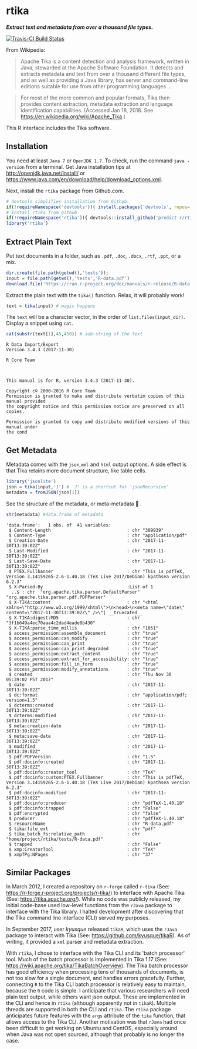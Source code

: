
rtika
=====

***Extract text and metadata from over a thousand file types.***

[![Travis-CI Build Status](https://travis-ci.org/predict-r/rtika.svg?branch=master)](https://travis-ci.org/predict-r/rtika)

From Wikipedia:

> Apache Tika is a content detection and analysis framework, written in Java, stewarded at the Apache Software Foundation. It detects and extracts metadata and text from over a thousand different file types, and as well as providing a Java library, has server and command-line editions suitable for use from other programming languages ...

> For most of the more common and popular formats, Tika then provides content extraction, metadata extraction and language identification capabilities. (Accessed Jan 18, 2018. See <https://en.wikipedia.org/wiki/Apache_Tika>.)

This R interface includes the Tika software.

Installation
------------

You need at least `Java 7` or `OpenJDK 1.7`. To check, run the command `java -version` from a terminal. Get Java installation tips at <http://openjdk.java.net/install/> or <https://www.java.com/en/download/help/download_options.xml>.

Next, install the `rtika` package from Github.com.

``` r
# devtools simplifies installation from Github.
if(!requireNamespace('devtools')){ install.packages('devtools', repos='https://cloud.r-project.org') }
# Install rtika from github
if(!requireNamespace('rtika')){ devtools::install_github('predict-r/rtika') } 
library('rtika')
```

Extract Plain Text
------------------

Put text documents in a folder, such as `.pdf`, `.doc`, `.docx`, `.rtf`, `.ppt`, or a mix.

``` r
dir.create(file.path(getwd(),'tests')); 
input = file.path(getwd(),'tests','R-data.pdf')
download.file('https://cran.r-project.org/doc/manuals/r-release/R-data.pdf',input)
```

Extract the plain text with the `tika()` function. Relax, it will probably work!

``` r
text = tika(input) # magic happens
```

The `text` will be a character vector, in the order of `list.files(input_dir)`. Display a snippet using `cat`.

``` r
cat(substr(text[1],45,450)) # sub-string of the text
```


    R Data Import/Export
    Version 3.4.3 (2017-11-30)

    R Core Team



    This manual is for R, version 3.4.3 (2017-11-30).

    Copyright c© 2000–2016 R Core Team
    Permission is granted to make and distribute verbatim copies of this manual provided
    the copyright notice and this permission notice are preserved on all copies.

    Permission is granted to copy and distribute modified versions of this manual under
    the cond

Get Metadata
------------

Metadata comes with the `json`,`xml` and `html` output options. A side effect is that Tika retains more document structure, like table cells.

``` r
library('jsonlite')
json = tika(input,'J') # 'J' is a shortcut for 'jsonRecursive'
metadata = fromJSON(json[1])
```

See the structure of the metadata, or meta-metadata 🤯 .

``` r
str(metadata) #data.frame of metadata
```

    'data.frame':   1 obs. of  41 variables:
     $ Content-Length                             : chr "309939"
     $ Content-Type                               : chr "application/pdf"
     $ Creation-Date                              : chr "2017-11-30T13:39:02Z"
     $ Last-Modified                              : chr "2017-11-30T13:39:02Z"
     $ Last-Save-Date                             : chr "2017-11-30T13:39:02Z"
     $ PTEX.Fullbanner                            : chr "This is pdfTeX, Version 3.14159265-2.6-1.40.18 (TeX Live 2017/Debian) kpathsea version 6.2.3"
     $ X-Parsed-By                                :List of 1
      ..$ : chr  "org.apache.tika.parser.DefaultParser" "org.apache.tika.parser.pdf.PDFParser"
     $ X-TIKA:content                             : chr "<html xmlns=\"http://www.w3.org/1999/xhtml\">\n<head>\n<meta name=\"date\" content=\"2017-11-30T13:39:02Z\" />\"| __truncated__
     $ X-TIKA:digest:MD5                          : chr "3f1b649a4ec70aaa4c2dad4eade8b430"
     $ X-TIKA:parse_time_millis                   : chr "1051"
     $ access_permission:assemble_document        : chr "true"
     $ access_permission:can_modify               : chr "true"
     $ access_permission:can_print                : chr "true"
     $ access_permission:can_print_degraded       : chr "true"
     $ access_permission:extract_content          : chr "true"
     $ access_permission:extract_for_accessibility: chr "true"
     $ access_permission:fill_in_form             : chr "true"
     $ access_permission:modify_annotations       : chr "true"
     $ created                                    : chr "Thu Nov 30 05:39:02 PST 2017"
     $ date                                       : chr "2017-11-30T13:39:02Z"
     $ dc:format                                  : chr "application/pdf; version=1.5"
     $ dcterms:created                            : chr "2017-11-30T13:39:02Z"
     $ dcterms:modified                           : chr "2017-11-30T13:39:02Z"
     $ meta:creation-date                         : chr "2017-11-30T13:39:02Z"
     $ meta:save-date                             : chr "2017-11-30T13:39:02Z"
     $ modified                                   : chr "2017-11-30T13:39:02Z"
     $ pdf:PDFVersion                             : chr "1.5"
     $ pdf:docinfo:created                        : chr "2017-11-30T13:39:02Z"
     $ pdf:docinfo:creator_tool                   : chr "TeX"
     $ pdf:docinfo:custom:PTEX.Fullbanner         : chr "This is pdfTeX, Version 3.14159265-2.6-1.40.18 (TeX Live 2017/Debian) kpathsea version 6.2.3"
     $ pdf:docinfo:modified                       : chr "2017-11-30T13:39:02Z"
     $ pdf:docinfo:producer                       : chr "pdfTeX-1.40.18"
     $ pdf:docinfo:trapped                        : chr "False"
     $ pdf:encrypted                              : chr "false"
     $ producer                                   : chr "pdfTeX-1.40.18"
     $ resourceName                               : chr "R-data.pdf"
     $ tika:file_ext                              : chr "pdf"
     $ tika_batch_fs:relative_path                : chr "home/project/rtika/tests/R-data.pdf"
     $ trapped                                    : chr "False"
     $ xmp:CreatorTool                            : chr "TeX"
     $ xmpTPg:NPages                              : chr "37"

Similar Packages
----------------

In March 2012, I created a repository on `r-forge` called `r-tika` (See: <https://r-forge.r-project.org/projects/r-tika/>) to interface with Apache Tika (See: <https://tika.apache.org/>). While no code was publicly released, my initial code-base used low-level functions from the `rJava` package to interface with the Tika library. I halted development after discovering that the Tika command line interface (CLI) served my purposes.

In September 2017, user *kyusque* released `tikaR`, which uses the `rJava` package to interact with Tika (See: <https://github.com/kyusque/tikaR>). As of writing, it provided a `xml` parser and metadata extraction.

With `rtika`, I chose to interface with the Tika CLI and its 'batch processor' tool. Much of the batch processor is implemented in Tika 1.17 (See: <https://wiki.apache.org/tika/TikaBatchOverview>). The Tika batch processor has good efficiency when processing tens of thousands of documents, is not too slow for a single document, and handles errors gracefully. Further, connecting `R` to the Tika CLI batch processor is relatively easy to maintain, because the `R` code is simple. I anticipate that various researchers will need plain text output, while others want json output. These are implemented in the CLI and hence in `rtika` (although apparently not in `tikaR`). Multiple threads are supported in both the CLI and `rtika`. The `rtika` package anticipates future features with the `args` attribute of the `tika` function, that allows access to the Tika CLI. Another motivation was that `rJava` had once been difficult to get working on Ubuntu and CentOS, especially around when Java was not open sourced, although that probably is no longer the case.
